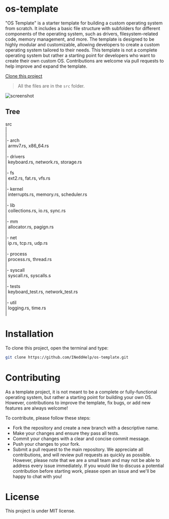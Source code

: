 # os-template

"OS Template" is a starter template for building a custom operating system from scratch. It includes a basic file structure with subfolders for different components of the operating system, such as drivers, filesystem-related code, memory management, and more. The template is designed to be highly modular and customizable, allowing developers to create a custom operating system tailored to their needs. This template is not a complete operating system but rather a starting point for developers who want to create their own custom OS. Contributions are welcome via pull requests to help improve and expand the template.

[Clone this project](https://github.com/INeddHelp/os-template#installation)

> All the files are in the `src` folder.

![screenshot](https://i.ibb.co/jZ3nWFY/Screenshot-from-2023-05-07-17-31-53.png)

## Tree

src\
|\
|\
|- arch\
|    armv7.rs, x86_64.rs\
|\
|- drivers\
|    keyboard.rs, network.rs, storage.rs\
|\
|- fs\
|    ext2.rs, fat.rs, vfs.rs\
|\
|- kernel \
|    interrupts.rs, memory.rs, scheduler.rs\
|\
|- lib\
|     collections.rs, io.rs, sync.rs\
|\
|- mm\
|     allocator.rs, pagign.rs\
|\
|- net\
|     ip.rs, tcp.rs, udp.rs \
|\
|- process \
|     process.rs, thread.rs \
|\
|- syscall\
|     syscall.rs, syscalls.s\
|\
|- tests \
|     keyboard_test.rs, network_test.rs\
|\
|- util\
|     logging.rs, time.rs \
|

# Installation 

To clone this project, open the terminal and type:

```bash
git clone https://github.com/INeddHelp/os-template.git
```

# Contributing  

As a template project, it is not meant to be a complete or fully-functional operating system, but rather a starting point for building your own OS. However, contributions to improve the template, fix bugs, or add new features are always welcome!

To contribute, please follow these steps:

- Fork the repository and create a new branch with a descriptive name.
- Make your changes and ensure they pass all tests.
- Commit your changes with a clear and concise commit message.
- Push your changes to your fork.
- Submit a pull request to the main repository.
We appreciate all contributions, and will review pull requests as quickly as possible. However, please note that we are a small team and may not be able to address every issue immediately. If you would like to discuss a potential contribution before starting work, please open an issue and we'll be happy to chat with you!

# License 

This project is under MIT license.
